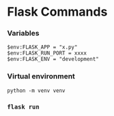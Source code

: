 # Flask Commands

### Variables
    $env:FLASK_APP = "x.py"
    $env:FLASK_RUN_PORT = xxxx
    $env:FLASK_ENV = "development"

### Virtual environment
    python -m venv venv

### `flask run`